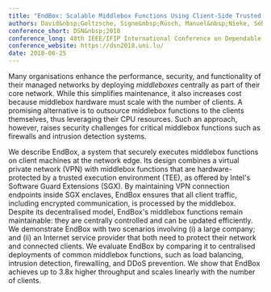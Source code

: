 ```yaml
---
title: "EndBox: Scalable Middlebox Functions Using Client-Side Trusted Execution"
authors: David&nbsp;Goltzsche, Signe&nbsp;Rüsch, Manuel&nbsp;Nieke, Sébastien&nbsp;Vaucher, Nico&nbsp;Weichbrodt, Valerio&nbsp;Schiavoni, Pierre-Louis&nbsp;Aublin, Paolo&nbsp;Costa, Christof&nbsp;Fetzer, Pascal&nbsp;Felber, Peter&nbsp;Pietzuch, Rüdiger&nbsp;Kapitza
conference_short: DSN&nbsp;2018
conference_long: 48th IEEE/IFIP International Conference on Dependable Systems and Networks, Luxembourg City, 2018
conference_website: https://dsn2018.uni.lu/
date: 2018-06-25
---
```

Many organisations enhance the performance, security, and functionality of their managed networks by deploying <em>middleboxes</em> centrally as part of their core network.
While this simplifies maintenance, it also increases cost because middlebox hardware must scale with the number of clients.
A promising alternative is to outsource middlebox functions to the clients themselves, thus leveraging their CPU resources.
Such an approach, however, raises security challenges for critical middlebox functions such as firewalls and intrusion detection systems.

We describe <span class="small-caps">EndBox</span>, a system that securely executes middlebox functions on client machines at the network edge.
Its design combines a virtual private network (VPN) with middlebox functions that are hardware-protected by a trusted execution environment (TEE), as offered by Intel's Software Guard Extensions (SGX).
By maintaining VPN connection endpoints inside SGX enclaves, <span class="small-caps">EndBox</span> ensures that all client traffic, including encrypted communication, is processed by the middlebox.
Despite its decentralised model, <span class="small-caps">EndBox</span>'s middlebox functions remain maintainable: they are centrally controlled and can be updated efficiently.
We demonstrate <span class="small-caps">EndBox</span> with two scenarios involving (i) a large company; and (ii) an Internet service provider that both need to protect their network and connected clients.
We evaluate <span class="small-caps">EndBox</span> by comparing it to centralised deployments of common middlebox functions, such as load balancing, intrusion detection, firewalling, and DDoS prevention.
We show that <span class="small-caps">EndBox</span> achieves up to 3.8x higher throughput and scales linearly with the number of clients.
